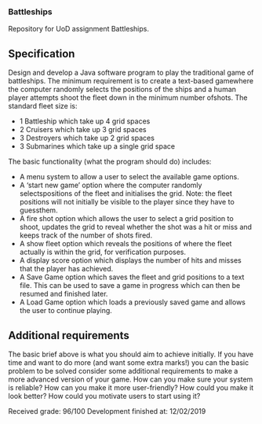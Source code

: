 ### Battleships
Repository for UoD assignment Battleships.

## Specification
Design and develop a Java software program to play the traditional game of  battleships.  The  minimum  requirement  is  to  create  a  text-based gamewhere  the  computer  randomly  selects  the  positions  of  the  ships  and  a human  player  attempts  shoot  the  fleet  down  in  the  minimum  number  ofshots. The standard fleet size is:
-    1 Battleship which take up 4 grid spaces
-    2 Cruisers which take up 3 grid spaces
-    3 Destroyers which take up 2 grid spaces
-    3 Submarines which take up a single grid space

The basic functionality (what the program should do) includes:
-    A menu system to allow a user to select the available game options.
-    A ‘start new game’ option where the computer randomly selectspositions of the fleet and initialises the grid. Note: the fleet positions will not initially be visible to the player since they have to guessthem. 
-    A fire shot option which allows the user to select a grid position to shoot, updates the grid to reveal whether the shot was a hit or miss and keeps track of the number of shots fired.
- A show fleet option which reveals the positions of where the fleet actually is within the grid, for verification purposes.
-    A display score option which displays the number of hits and misses that the player has achieved.
-    A Save Game option which saves the fleet and grid positions to a text file. This can be used to save a game in progress which can then be resumed and finished later. 
-    A Load Game option which loads a previously saved game and allows the user to continue playing.

## Additional requirements 
The  basic  brief  above  is  what  you  should  aim  to  achieve  initially.  If  you  have  time  and  want  to  do  more  (and  want  some  extra  marks!)  you  can  the basic problem to be solved consider some additional requirements to make a more advanced version of your game. How  can  you  make  sure  your  system  is  reliable?  How  can  you  make  it  more  user-friendly?  How  could  you  make  it  look  better?  How  could  you motivate users to start using it?

Received grade: 96/100
Development finished at: 12/02/2019
